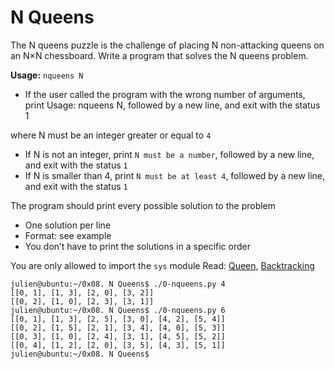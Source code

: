 # N Queens

The N queens puzzle is the challenge of placing N non-attacking queens on an N×N chessboard. Write a program that solves the N queens problem.

**Usage:** `nqueens N`
* If the user called the program with the wrong number of arguments, print Usage: nqueens N, followed by a new line, and exit with the status 1

where N must be an integer greater or equal to `4`
* If N is not an integer, print `N must be a number`, followed by a new line, and exit with the status `1`
* If N is smaller than 4, print `N must be at least 4`, followed by a new line, and exit with the status `1`

The program should print every possible solution to the problem
* One solution per line
* Format: see example
* You don’t have to print the solutions in a specific order

You are only allowed to import the `sys` module
Read: [Queen](https://en.wikipedia.org/wiki/Queen_%28chess%29), [Backtracking](https://en.wikipedia.org/wiki/Backtracking)

```
julien@ubuntu:~/0x08. N Queens$ ./0-nqueens.py 4
[[0, 1], [1, 3], [2, 0], [3, 2]]
[[0, 2], [1, 0], [2, 3], [3, 1]]
julien@ubuntu:~/0x08. N Queens$ ./0-nqueens.py 6
[[0, 1], [1, 3], [2, 5], [3, 0], [4, 2], [5, 4]]
[[0, 2], [1, 5], [2, 1], [3, 4], [4, 0], [5, 3]]
[[0, 3], [1, 0], [2, 4], [3, 1], [4, 5], [5, 2]]
[[0, 4], [1, 2], [2, 0], [3, 5], [4, 3], [5, 1]]
julien@ubuntu:~/0x08. N Queens$
```
